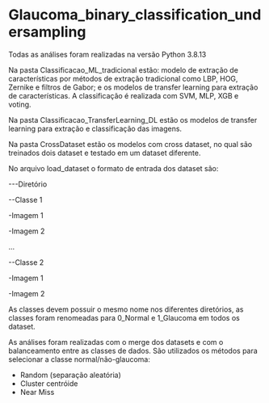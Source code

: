 # Glaucoma_binary_classification_undersampling

Todas as análises foram realizadas na versão Python 3.8.13

Na pasta Classificacao_ML_tradicional estão: modelo de extração de características por métodos de extração tradicional como LBP, HOG, Zernike e filtros de Gabor; 
e os modelos de transfer learning para extração de características. A classificação é realizada com SVM, MLP, XGB e voting.

Na pasta Classificacao_TransferLearning_DL estão os modelos de transfer learning para extração e classificação das imagens.

Na pasta CrossDataset estão os modelos com cross dataset, no qual são treinados dois dataset e testado em um dataset diferente.

No arquivo load_dataset o formato de entrada dos dataset são:

---Diretório 

--Classe 1 

-Imagem 1 

-Imagem 2

... 

--Classe 2 

-Imagem 1 

-Imagem 2



As classes devem possuir o mesmo nome nos diferentes diretórios, as classes foram renomeadas para 0_Normal e 1_Glaucoma em todos os dataset.

As análises foram realizadas com o merge dos datasets e com o balanceamento entre as classes de dados. 
São utilizados os métodos para selecionar a classe normal/não-glaucoma: 
- Random (separação aleatória) 
- Cluster centróide 
- Near Miss 

